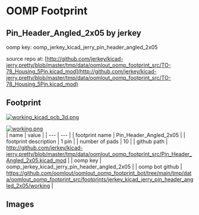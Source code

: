 # OOMP Footprint  
## Pin_Header_Angled_2x05  by jerkey  
  
oomp key: oomp_jerkey_kicad_jerry_pin_header_angled_2x05  
  
source repo at: [http://github.com/jerkey/kicad-jerry.pretty/blob/master/tmp/data/oomlout_oomp_footprint_src/TO-78_Housing_5Pin.kicad_mod](http://github.com/jerkey/kicad-jerry.pretty/blob/master/tmp/data/oomlout_oomp_footprint_src/TO-78_Housing_5Pin.kicad_mod)  
## Footprint  
  
[![working_kicad_pcb_3d.png](working_kicad_pcb_3d_600.png)](working_kicad_pcb_3d.png)  
  
[![working.png](working_600.png)](working.png)  
| name | value | 
| --- | --- | 
| footprint name | Pin_Header_Angled_2x05 | 
| footprint description | 1 pin | 
| number of pads | 10 | 
| github path | http://github.com/jerkey/kicad-jerry.pretty/blob/master/tmp/data/oomlout_oomp_footprint_src/Pin_Header_Angled_2x05.kicad_mod | 
| oomp key | oomp_jerkey_kicad_jerry_pin_header_angled_2x05 | 
| oomp bot github | https://github.com/oomlout/oomlout_oomp_footprint_bot/tree/main/tmp/data/oomlout_oomp_footprint_src/footprints/jerkey_kicad_jerry_pin_header_angled_2x05/working | 
## Images  

